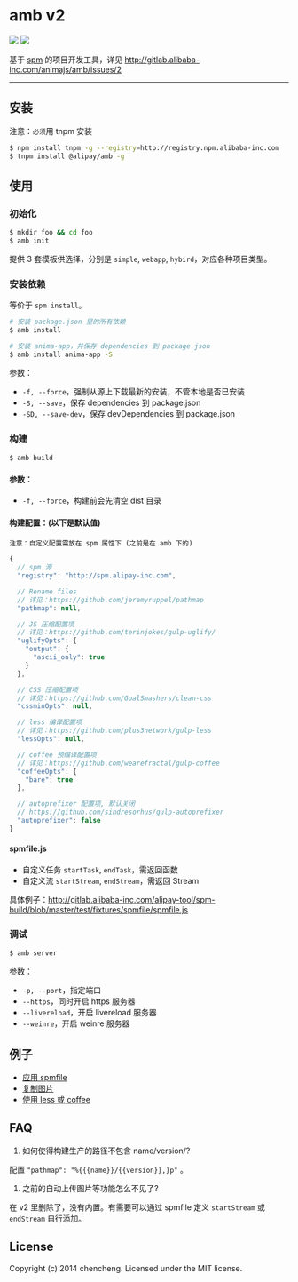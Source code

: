 # amb v2

[![](http://gitlab-ci.alibaba-inc.com/projects/140/status.png?ref=master)](http://gitlab-ci.alibaba-inc.com/projects/140?ref=master)
[![](http://web.npm.alibaba-inc.com/badge/v/@alipay/amb.svg?style=flat-square)](http://web.npm.alibaba-inc.com/package/@alipay/amb)

基于 [spm](http://spmjs.io/) 的项目开发工具，详见 http://gitlab.alibaba-inc.com/animajs/amb/issues/2

---

## 安装

注意：`必须`用 tnpm 安装

```bash
$ npm install tnpm -g --registry=http://registry.npm.alibaba-inc.com
$ tnpm install @alipay/amb -g
```

## 使用

### 初始化

```bash
$ mkdir foo && cd foo
$ amb init
```

提供 3 套模板供选择，分别是 `simple`, `webapp`, `hybird`，对应各种项目类型。

### 安装依赖

等价于 `spm install`。

```bash
# 安装 package.json 里的所有依赖
$ amb install

# 安装 anima-app，并保存 dependencies 到 package.json
$ amb install anima-app -S
```

参数：

- `-f, --force`，强制从源上下载最新的安装，不管本地是否已安装
- `-S, --save`，保存 dependencies 到 package.json
- `-SD, --save-dev`，保存 devDependencies 到 package.json

### 构建

```bash
$ amb build
```

#### 参数：

- `-f, --force`，构建前会先清空 dist 目录

#### 构建配置：(以下是默认值)

`注意：自定义配置需放在 spm 属性下 (之前是在 amb 下的)`

```javascript
{
  // spm 源
  "registry": "http://spm.alipay-inc.com",

  // Rename files
  // 详见：https://github.com/jeremyruppel/pathmap
  "pathmap": null,

  // JS 压缩配置项
  // 详见：https://github.com/terinjokes/gulp-uglify/
  "uglifyOpts": {
    "output": {
      "ascii_only": true
    }
  },

  // CSS 压缩配置项
  // 详见：https://github.com/GoalSmashers/clean-css
  "cssminOpts": null,

  // less 编译配置项
  // 详见：https://github.com/plus3network/gulp-less
  "lessOpts": null,

  // coffee 预编译配置项
  // 详见：https://github.com/wearefractal/gulp-coffee
  "coffeeOpts": {
    "bare": true
  },

  // autoprefixer 配置项, 默认关闭
  // https://github.com/sindresorhus/gulp-autoprefixer
  "autoprefixer": false
}
```

#### spmfile.js

- 自定义任务 `startTask`, `endTask`，需返回函数
- 自定义流 `startStream`, `endStream`，需返回 Stream

具体例子：http://gitlab.alibaba-inc.com/alipay-tool/spm-build/blob/master/test/fixtures/spmfile/spmfile.js


### 调试

```bash
$ amb server
```

参数：

- `-p, --port`，指定端口
- `--https`，同时开启 https 服务器
- `--livereload`，开启 livereload 服务器
- `--weinre`，开启 weinre 服务器


## 例子

* [应用 spmfile](http://gitlab.alibaba-inc.com/alipay-tool/spm-build/tree/master/test/fixtures/spmfile)
* [复制图片](http://gitlab.alibaba-inc.com/alipay-tool/spm-build/tree/master/test/fixtures/copy-img)
* [使用 less 或 coffee](http://gitlab.alibaba-inc.com/alipay-tool/spm-build/tree/master/test/fixtures/precompile)


## FAQ

1. 如何使得构建生产的路径不包含 name/version/?

  配置 `"pathmap": "%{{{name}}/{{version}},}p"` 。

1. 之前的自动上传图片等功能怎么不见了?

  在 v2 里删除了，没有内置。有需要可以通过 spmfile 定义 `startStream` 或 `endStream` 自行添加。


## License

Copyright (c) 2014 chencheng. Licensed under the MIT license.

